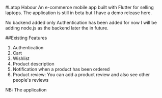 #Latop Habour
An e-commerce mobile app built with Flutter for selling laptops. The application is still in beta but I have a demo release here. 

No backend added only Authentication has been added for now I will be adding node.js as the backend later the in future.

##Existing Features 

1. Authentication
2. Cart
3. Wishlist
4. Product description
5. Notification when a product has been ordered
6. Product review: You can add a product review and also see other people's reviews

NB: The application 
                              
